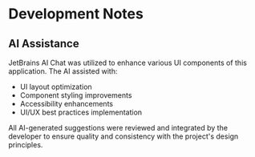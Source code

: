 # Development Notes

## AI Assistance

JetBrains AI Chat was utilized to enhance various UI components of this application. The AI assisted with:

- UI layout optimization
- Component styling improvements
- Accessibility enhancements
- UI/UX best practices implementation

All AI-generated suggestions were reviewed and integrated by the developer to ensure quality and consistency with the project's design principles.
